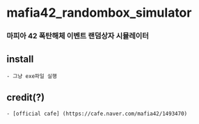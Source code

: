 # mafia42_randombox_simulator
### 마피아 42 폭탄해체 이벤트 랜덤상자 시뮬레이터

## install

    - 그냥 exe파일 실행
## credit(?)
    - [official cafe] (https://cafe.naver.com/mafia42/1493470)
